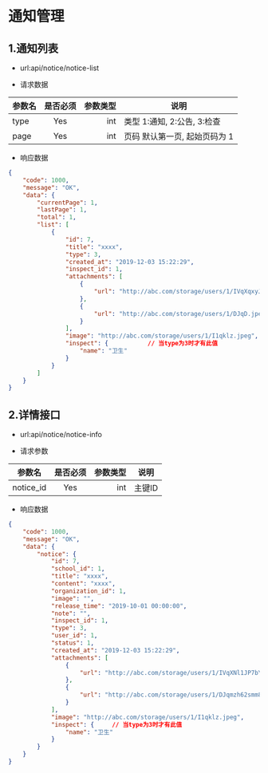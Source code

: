 #  通知管理

## 1.通知列表

- url:api/notice/notice-list

-  请求数据

| 参数名       | 是否必须     | 参数类型  | 说明 |
| -------- |:----------:| -----:   | ----- |
| type  | Yes      | int      | 类型 1:通知, 2:公告, 3:检查|
| page  | Yes      | int      | 页码 默认第一页, 起始页码为 1|


- 响应数据

``` json
{
    "code": 1000,
    "message": "OK",
    "data": {
        "currentPage": 1,
        "lastPage": 1,
        "total": 1,
        "list": [
            {
                "id": 7,
                "title": "xxxx",
                "type": 3,
                "created_at": "2019-12-03 15:22:29",
                "inspect_id": 1,
                "attachments": [
                    {
                        "url": "http://abc.com/storage/users/1/IVqXqxyJv.jpeg"
                    },
                    {
                        "url": "http://abc.com/storage/users/1/DJqD.jpeg"
                    }
                ],
                "image": "http://abc.com/storage/users/1/I1qklz.jpeg",
                "inspect": {           // 当type为3时才有此值
                    "name": "卫生"
                }
            }
        ]
    }
}
```


## 2.详情接口

- url:api/notice/notice-info

-   请求参数

| 参数名       | 是否必须     | 参数类型  | 说明 |
| -------- |:----------:| -----:   | ----- |
| notice_id  | Yes      | int      | 主键ID|

- 响应数据

``` json
{
    "code": 1000,
    "message": "OK",
    "data": {
        "notice": {
            "id": 7,
            "school_id": 1,
            "title": "xxxx",
            "content": "xxxx",
            "organization_id": 1,
            "image": "",
            "release_time": "2019-10-01 00:00:00",
            "note": "",
            "inspect_id": 1,
            "type": 3,
            "user_id": 1,
            "status": 1,
            "created_at": "2019-12-03 15:22:29",
            "attachments": [
                {
                    "url": "http://abc.com/storage/users/1/IVqXNl1JP7bYqklz.jpeg"
                },
                {
                    "url": "http://abc.com/storage/users/1/DJqmzh62smm8DOAi.jpeg"
                }
            ],
            "image": "http://abc.com/storage/users/1/I1qklz.jpeg",
            "inspect": {     // 当type为3时才有此值
                "name": "卫生"
            }
        }
    }
}

```